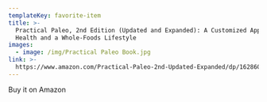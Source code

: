 ```yaml
---
templateKey: favorite-item
title: >-
  Practical Paleo, 2nd Edition (Updated and Expanded): A Customized Approach to
  Health and a Whole-Foods Lifestyle
images:
  - image: /img/Practical Paleo Book.jpg
link: >-
  https://www.amazon.com/Practical-Paleo-2nd-Updated-Expanded/dp/1628600020?SubscriptionId=0ENGV10E9K9QDNSJ5C82&tag=&linkCode=xm2&camp=2025&creative=165953&creativeASIN=1628600020
---
```

Buy it on Amazon
